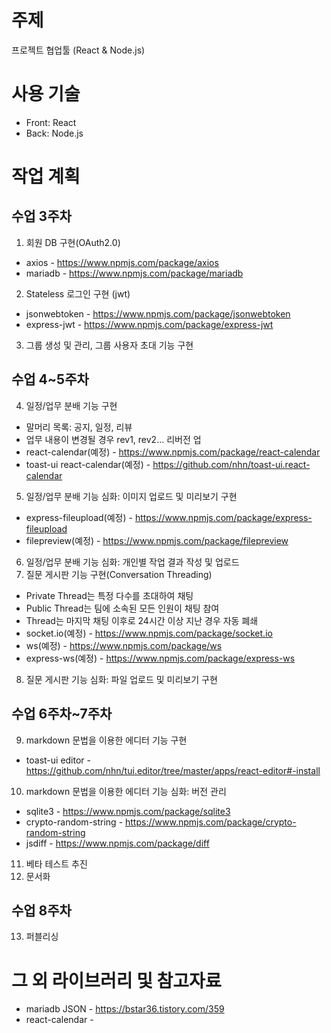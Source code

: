 # 주제
프로젝트 협업툴 (React & Node.js)

# 사용 기술
+ Front: React
+ Back: Node.js

# 작업 계획
## 수업 3주차
1. 회원 DB 구현(OAuth2.0)
  + axios - https://www.npmjs.com/package/axios
  + mariadb - https://www.npmjs.com/package/mariadb
2. Stateless 로그인 구현 (jwt)
  + jsonwebtoken - https://www.npmjs.com/package/jsonwebtoken
  + express-jwt - https://www.npmjs.com/package/express-jwt
3. 그룹 생성 및 관리, 그룹 사용자 초대 기능 구현

## 수업 4~5주차
4. 일정/업무 분배 기능 구현
  + 말머리 목록: 공지, 일정, 리뷰
  + 업무 내용이 변경될 경우 rev1, rev2... 리버전 업
  + react-calendar(예정) - https://www.npmjs.com/package/react-calendar
  + toast-ui react-calendar(예정) - https://github.com/nhn/toast-ui.react-calendar
5. 일정/업무 분배 기능 심화: 이미지 업로드 및 미리보기 구현
  + express-fileupload(예정) - https://www.npmjs.com/package/express-fileupload
  + filepreview(예정) - https://www.npmjs.com/package/filepreview
6. 일정/업무 분배 기능 심화: 개인별 작업 결과 작성 및 업로드
7. 질문 게시판 기능 구현(Conversation Threading)
  + Private Thread는 특정 다수를 초대하여 채팅
  + Public Thread는 팀에 소속된 모든 인원이 채팅 참여
  + Thread는 마지막 채팅 이후로 24시간 이상 지난 경우 자동 폐쇄
  + socket.io(예정) - https://www.npmjs.com/package/socket.io
  + ws(예정) - https://www.npmjs.com/package/ws
  + express-ws(예정) - https://www.npmjs.com/package/express-ws
8. 질문 게시판 기능 심화: 파일 업로드 및 미리보기 구현

## 수업 6주차~7주차
9. markdown 문법을 이용한 에디터 기능 구현
  + toast-ui editor - https://github.com/nhn/tui.editor/tree/master/apps/react-editor#-install
10. markdown 문법을 이용한 에디터 기능 심화: 버전 관리
  + sqlite3 - https://www.npmjs.com/package/sqlite3
  + crypto-random-string - https://www.npmjs.com/package/crypto-random-string
  + jsdiff - https://www.npmjs.com/package/diff
11. 베타 테스트 추진
12. 문서화

## 수업 8주차
13. 퍼블리싱

# 그 외 라이브러리 및 참고자료
+ mariadb JSON - https://bstar36.tistory.com/359
+ react-calendar -
